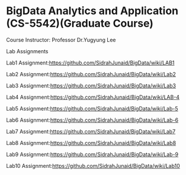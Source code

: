 # BigData Analytics and Application (CS-5542)(Graduate Course)

Course Instructor: Professor Dr.Yugyung Lee


Lab Assignments 


Lab1 Assignment:https://github.com/SidrahJunaid/BigData/wiki/LAB1

Lab2 Assignment:https://github.com/SidrahJunaid/BigData/wiki/Lab2

Lab3 Assignment:https://github.com/SidrahJunaid/BigData/wiki/Lab3

Lab4 Assignment:https://github.com/SidrahJunaid/BigData/wiki/LAB-4

Lab5 Assignment:https://github.com/SidrahJunaid/BigData/wiki/Lab-5

Lab6 Assignment:https://github.com/SidrahJunaid/BigData/wiki/Lab-6

Lab7 Assignment:https://github.com/SidrahJunaid/BigData/wiki/Lab7

Lab8 Assignment:https://github.com/SidrahJunaid/BigData/wiki/Lab8

Lab9 Assignment:https://github.com/SidrahJunaid/BigData/wiki/Lab-9

Lab10 Assignment:https://github.com/SidrahJunaid/BigData/wiki/Lab10
